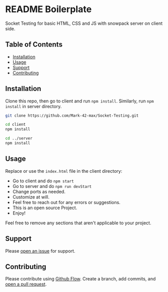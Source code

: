 # README Boilerplate

Socket Testing for basic HTML, CSS and JS with snowpack server on client side. 

## Table of Contents

- [Installation](#installation)
- [Usage](#usage)
- [Support](#support)
- [Contributing](#contributing)

## Installation

Clone this repo, then go to client and run `npm install`. Similarly, run `npm install` in server directory.

```bash
git clone https://github.com/Mark-42-max/Socket-Testing.git

cd client
npm install

cd ../server 
npm install
```

## Usage

Replace or use the `index.html` file in the client directory:

- Go to client and do `npm start`
- Go to server and do `npm run devStart`
- Change ports as needed.
- Customize at will.
- Feel free to reach out for any errors or suggestions.
- This is an open source Project.
- Enjoy!

Feel free to remove any sections that aren't applicable to your project.

## Support

Please [open an issue](https://github.com/Mark-42-max/Socket-Testing/issues) for support.

## Contributing

Please contribute using [Github Flow](https://guides.github.com/introduction/flow/). Create a branch, add commits, and [open a pull request](https://github.com/Mark-42-max/Socket-Testing/compare/).
